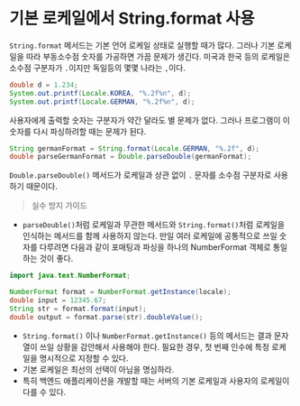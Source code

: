 # 기본 로케일에서 String.format 사용
`String.format` 메서드는 기본 언어 로케일 상태로 실행할 때가 많다.
그러나 기본 로케일을 따라 부동소수점 숫자를 가공하면 가끔 문제가 생긴다.
미국과 한국 등의 로케일은 소수점 구분자가 `.`이지만 독일등의 몇몇 나라는 `,`이다.
```java
double d = 1.234;
System.out.printf(Locale.KOREA, "%.2f%n", d);
System.out.printf(Locale.GERMAN, "%.2f%n", d);
```
사용자에게 출력할 숫자는 구분자가 약간 달라도 별 문제가 없다.
그러나 프로그램이 이 숫자를 다시 파싱하려할 때는 문제가 된다.

```java
String germanFormat = String.format(Locale.GERMAN, "%.2f", d);
double parseGermanFormat = Double.parseDouble(germanFormat);
```
`Double.parseDouble()` 메서드가 로케일과 상관 없이 `.` 문자를 소수점 구분자로 사용하기 때문이다.

> 실수 방지 가이드
* `parseDouble()`처럼 로케일과 무관한 메서드와 `String.format()`처럼 로케일을 인식하는 메서드를 함께 사용하지 않는다.
만일 여러 로케일에 공통적으로 쓰일 숫자를 다루려면 다음과 같이 포매팅과 파싱을 하나의 NumberFormat 객체로 통일하는 것이 좋다.

```java
import java.text.NumberFormat;

NumberFormat format = NumberFormat.getInstance(locale);
double input = 12345.67;
String str = format.format(input);
double output = format.parse(str).doubleValue();
```
* `String.format()` 이나 `NumberFormat.getInstance()` 등의 메서드는 결과 문자열이 쓰일 상황을 감안해서 사용해야 한다.
필요한 경우, 첫 번째 인수에 특정 로케일을 명시적으로 지정할 수 있다.
* 기본 로케일은 최선의 선택이 아님을 명심하라.
* 특히 백엔드 애플리케이션을 개발할 때는 서버의 기본 로케일과 사용자의 로케일이 다를 수 있다.